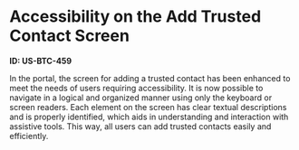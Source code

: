 # Accessibility on the Add Trusted Contact Screen

**ID: US-BTC-459**

In the portal, the screen for adding a trusted contact has been enhanced to meet the needs of users requiring accessibility. It is now possible to navigate in a logical and organized manner using only the keyboard or screen readers. Each element on the screen has clear textual descriptions and is properly identified, which aids in understanding and interaction with assistive tools. This way, all users can add trusted contacts easily and efficiently.